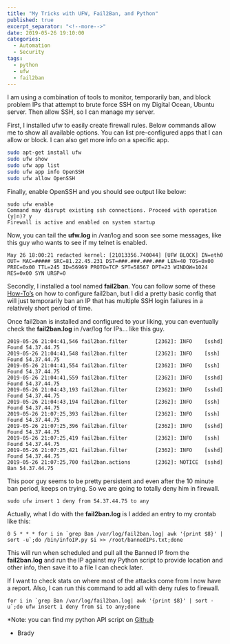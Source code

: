 ```yaml
---
title: "My Tricks with UFW, Fail2Ban, and Python"
published: true
excerpt_separator: "<!--more-->"
date: 2019-05-26 19:10:00
categories: 
  - Automation
  - Security
tags:
  - python
  - ufw
  - fail2ban
---
```


I am using a combination of tools to monitor, temporarily ban, and block problem IPs that attempt to brute force SSH on my Digital Ocean, Ubuntu server. Then allow SSH, so I can manage my server.

First, I installed ufw to easily create firewall rules. Below commands allow me to show all available options. You can list pre-configured apps that I can allow or block. I can also get more info on a specific app.

```bash
sudo apt-get install ufw
sudo ufw show
sudo ufw app list
sudo ufw app info OpenSSH
sudo ufw allow OpenSSH
```

Finally, enable OpenSSH and you should see output like below:

```
sudo ufw enable
Command may disrupt existing ssh connections. Proceed with operation (y|n)? y
Firewall is active and enabled on system startup
```

Now, you can tail the **ufw.log** in /var/log and soon see some messages, like this guy who wants to see if my telnet is enabled.

```
May 26 18:00:21 redacted kernel: [21013356.740044] [UFW BLOCK] IN=eth0 OUT= MAC=##### SRC=81.22.45.231 DST=###.###.###.### LEN=40 TOS=0x00 PREC=0x00 TTL=245 ID=56969 PROTO=TCP SPT=58567 DPT=23 WINDOW=1024 RES=0x00 SYN URGP=0
```

Secondly, I installed a tool named **fail2ban**. You can follow some of these [How-To’s](https://duckduckgo.com/?q=configure+fail2ban+ubuntu+vps&t=canonical&ia=web) on how to configure fail2ban, but I did a pretty basic config that will just temporarily ban an IP that has multiple SSH login failures in a relatively short period of time.

Once fail2ban is installed and configured to your liking, you can eventually check the **fail2ban.log** in /var/log for IPs… like this guy.

```
2019-05-26 21:04:41,546 fail2ban.filter         [2362]: INFO    [sshd] Found 54.37.44.75
2019-05-26 21:04:41,548 fail2ban.filter         [2362]: INFO    [ssh] Found 54.37.44.75
2019-05-26 21:04:41,554 fail2ban.filter         [2362]: INFO    [ssh] Found 54.37.44.75
2019-05-26 21:04:41,559 fail2ban.filter         [2362]: INFO    [sshd] Found 54.37.44.75
2019-05-26 21:04:43,193 fail2ban.filter         [2362]: INFO    [sshd] Found 54.37.44.75
2019-05-26 21:04:43,194 fail2ban.filter         [2362]: INFO    [ssh] Found 54.37.44.75
2019-05-26 21:07:25,393 fail2ban.filter         [2362]: INFO    [ssh] Found 54.37.44.75
2019-05-26 21:07:25,396 fail2ban.filter         [2362]: INFO    [sshd] Found 54.37.44.75
2019-05-26 21:07:25,419 fail2ban.filter         [2362]: INFO    [ssh] Found 54.37.44.75
2019-05-26 21:07:25,421 fail2ban.filter         [2362]: INFO    [sshd] Found 54.37.44.75
2019-05-26 21:07:25,700 fail2ban.actions        [2362]: NOTICE  [sshd] Ban 54.37.44.75
```

This poor guy seems to be pretty persistent and even after the 10 minute ban period, keeps on trying. So we are going to totally deny him in firewall.

```
sudo ufw insert 1 deny from 54.37.44.75 to any
```

Actually, what I do with the **fail2ban.log** is I added an entry to my crontab like this:

```
0 5 * * * for i in `grep Ban /var/log/fail2ban.log| awk '{print $8}' | sort -u`;do /bin/infoIP.py $i >> /root/bannedIPs.txt;done
```

This will run when scheduled and pull all the Banned IP from the **fail2ban.log** and run the IP against my Python script to provide location and other info, then save it to a file I can check later.

If I want to check stats on where most of the attacks come from I now have a report. Also, I can run this command to add all with deny rules to firewall.

```
for i in `grep Ban /var/log/fail2ban.log| awk '{print $8}' | sort -u`;do ufw insert 1 deny from $i to any;done
```

*Note: you can find my python API script on [Github](https://github.com/r3dact3d/pythonAPIs)



- Brady